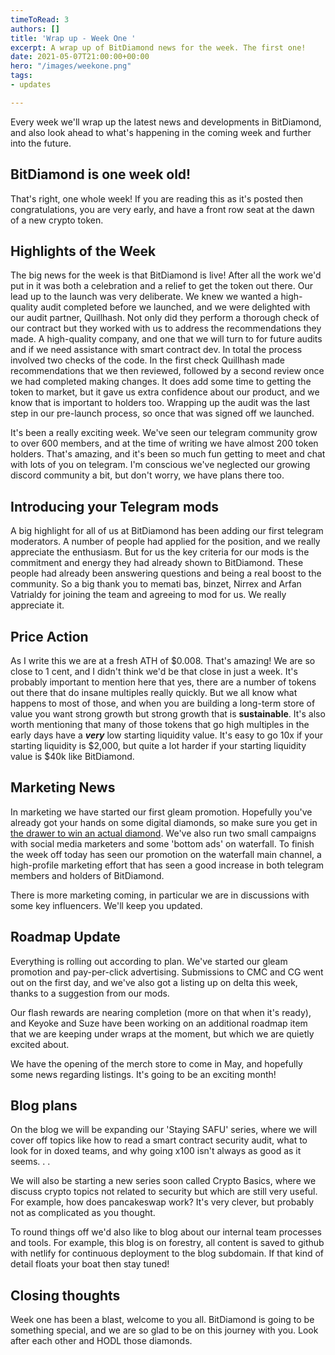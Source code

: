 ```yaml
---
timeToRead: 3
authors: []
title: 'Wrap up - Week One '
excerpt: A wrap up of BitDiamond news for the week. The first one!
date: 2021-05-07T21:00:00+00:00
hero: "/images/weekone.png"
tags:
- updates

---
```

Every week we'll wrap up the latest news and developments in BitDiamond, and also look ahead to what's happening in the coming week and further into the future.

## BitDiamond is one week old!

That's right, one whole week! If you are reading this as it's posted then congratulations, you are very early, and have a front row seat at the dawn of a new crypto token.

## Highlights of the Week

The big news for the week is that BitDiamond is live! After all the work we'd put in it was both a celebration and a relief to get the token out there. Our lead up to the launch was very deliberate. We knew we wanted a high-quality audit completed before we launched, and we were delighted with our audit partner, Quillhash. Not only did they perform a thorough check of our contract but they worked with us to address the recommendations they made. A high-quality company, and one that we will turn to for future audits and if we need assistance with smart contract dev. In total the process involved two checks of the code. In the first check Quillhash made recommendations that we then reviewed, followed by a second review once we had completed making changes. It does add some time to getting the token to market, but it gave us extra confidence about our product, and we know that is important to holders too. Wrapping up the audit was the last step in our pre-launch process, so once that was signed off we launched.

It's been a really exciting week. We've seen our telegram community grow to over 600 members, and at the time of writing we have almost 200 token holders. That's amazing, and it's been so much fun getting to meet and chat with lots of you on telegram. I'm conscious we've neglected our growing discord community a bit, but don't worry, we have plans there too.

## Introducing your Telegram mods

A big highlight for all of us at BitDiamond has been adding our first telegram moderators. A number of people had applied for the position, and we really appreciate the enthusiasm. But for us the key criteria for our mods is the commitment and energy they had already shown to BitDiamond. These people had already been answering questions and being a real boost to the community. So a big thank you to memati bas, binzet, Nirrex and Arfan Vatrialdy for joining the team and agreeing to mod for us. We really appreciate it.

## Price Action

As I write this we are at a fresh ATH of $0.008. That's amazing! We are so close to 1 cent, and I didn't think we'd be that close in just a week. It's probably important to mention here that yes, there are a number of tokens out there that do insane multiples really quickly. But we all know what happens to most of those, and when you are building a long-term store of value you want strong growth but strong growth that is **sustainable**. It's also worth mentioning that many of those tokens that go high multiples in the early days have a **_very_** low starting liquidity value. It's easy to go 10x if your starting liquidity is $2,000, but quite a lot harder if your starting liquidity value is $40k like BitDiamond.

## Marketing News

In marketing we have started our first gleam promotion. Hopefully you've already got your hands on some digital diamonds, so make sure you get in [the drawer to win an actual diamond](https://gleam.io/5Sj6W/bitdiamond-actual-diamond-giveaway). We've also run two small campaigns with social media marketers and some 'bottom ads' on waterfall. To finish the week off today has seen our promotion on the waterfall main channel, a high-profile marketing effort that has seen a good increase in both telegram members and holders of BitDiamond.

There is more marketing coming, in particular we are in discussions with some key influencers. We'll keep you updated.

## Roadmap Update

Everything is rolling out according to plan. We've started our gleam promotion and pay-per-click advertising. Submissions to CMC and CG went out on the first day, and we've also got a listing up on delta this week, thanks to a suggestion from our mods.

Our flash rewards are nearing completion (more on that when it's ready), and Keyoke and Suze have been working on an additional roadmap item that we are keeping under wraps at the moment, but which we are quietly excited about.

We have the opening of the merch store to come in May, and hopefully some news regarding listings. It's going to be an exciting month!

## Blog plans

On the blog we will be expanding our 'Staying SAFU' series, where we will cover off topics like how to read a smart contract security audit, what to look for in doxed teams, and why going x100 isn't always as good as it seems. . .

We will also be starting a new series soon called Crypto Basics, where we discuss crypto topics not related to security but which are still very useful. For example, how does pancakeswap work? It's very clever, but probably not as complicated as you thought.

To round things off we'd also like to blog about our internal team processes and tools. For example, this blog is on forestry, all content is saved to github with netlify for continuous deployment to the blog subdomain. If that kind of detail floats your boat then stay tuned!

## Closing thoughts

Week one has been a blast, welcome to you all. BitDiamond is going to be something special, and we are so glad to be on this journey with you. Look after each other and HODL those diamonds.